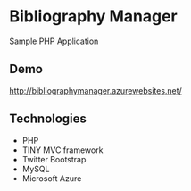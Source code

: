 Bibliography Manager
===================

Sample PHP Application

Demo
----
http://bibliographymanager.azurewebsites.net/

Technologies
------------
* PHP
* TINY MVC framework
* Twitter Bootstrap
* MySQL
* Microsoft Azure
